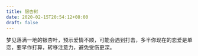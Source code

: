 ```yaml
---
title: 银杏树
date: 2020-02-15T20:54:12+08:00
draft: false
---
```


梦见落满一地的银杏叶，预示爱情不顺，可能会遇到打击，多半你现在的恋爱是单恋，要早作打算，转移注意力，避免受伤更深。<br>

